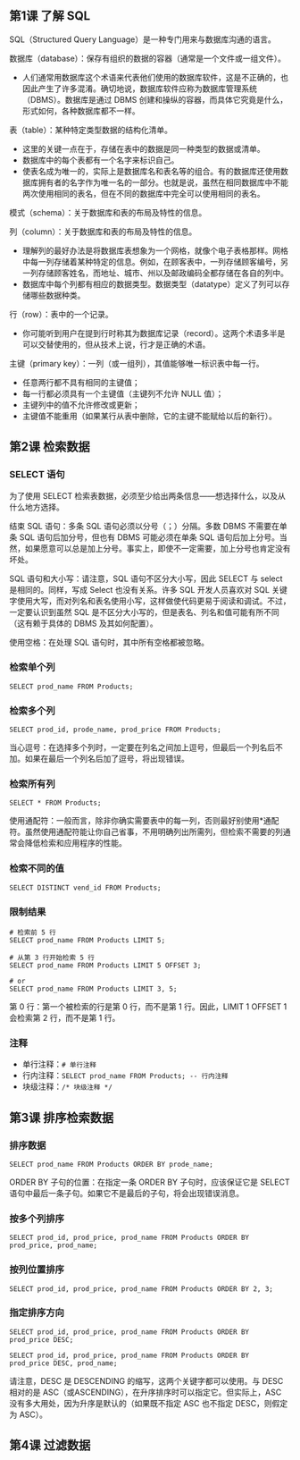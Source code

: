 ## 第1课 了解 SQL

SQL（Structured Query Language）是一种专门用来与数据库沟通的语言。

数据库（database）：保存有组织的数据的容器（通常是一个文件或一组文件）。

- 人们通常用数据库这个术语来代表他们使用的数据库软件，这是不正确的，也因此产生了许多混淆。确切地说，数据库软件应称为数据库管理系统（DBMS）。数据库是通过 DBMS 创建和操纵的容器，而具体它究竟是什么，形式如何，各种数据库都不一样。


表（table）：某种特定类型数据的结构化清单。

- 这里的关键一点在于，存储在表中的数据是同一种类型的数据或清单。
- 数据库中的每个表都有一个名字来标识自己。
- 使表名成为唯一的，实际上是数据库名和表名等的组合。有的数据库还使用数据库拥有者的名字作为唯一名的一部分。也就是说，虽然在相同数据库中不能两次使用相同的表名，但在不同的数据库中完全可以使用相同的表名。

模式（schema）：关于数据库和表的布局及特性的信息。

列（column）：关于数据库和表的布局及特性的信息。

- 理解列的最好办法是将数据库表想象为一个网格，就像个电子表格那样。网格中每一列存储着某种特定的信息。例如，在顾客表中，一列存储顾客编号，另一列存储顾客姓名，而地址、城市、州以及邮政编码全都存储在各自的列中。
- 数据库中每个列都有相应的数据类型。数据类型（datatype）定义了列可以存储哪些数据种类。

行（row）：表中的一个记录。

- 你可能听到用户在提到行时称其为数据库记录（record）。这两个术语多半是可以交替使用的，但从技术上说，行才是正确的术语。

主键（primary key）：一列（或一组列），其值能够唯一标识表中每一行。

- 任意两行都不具有相同的主键值； 
- 每一行都必须具有一个主键值（主键列不允许 NULL 值）； 
- 主键列中的值不允许修改或更新； 
- 主键值不能重用（如果某行从表中删除，它的主键不能赋给以后的新行）。

## 第2课 检索数据

### SELECT 语句

为了使用 SELECT 检索表数据，必须至少给出两条信息——想选择什么，以及从什么地方选择。

结束 SQL 语句：多条 SQL 语句必须以分号（；）分隔。多数 DBMS 不需要在单条 SQL 语句后加分号，但也有 DBMS 可能必须在单条 SQL 语句后加上分号。当然，如果愿意可以总是加上分号。事实上，即使不一定需要，加上分号也肯定没有坏处。

SQL 语句和大小写：请注意，SQL 语句不区分大小写，因此 SELECT 与 select 是相同的。同样，写成 Select 也没有关系。许多 SQL 开发人员喜欢对 SQL 关键字使用大写，而对列名和表名使用小写，这样做使代码更易于阅读和调试。不过，一定要认识到虽然 SQL 是不区分大小写的，但是表名、列名和值可能有所不同（这有赖于具体的 DBMS 及其如何配置）。

使用空格：在处理 SQL 语句时，其中所有空格都被忽略。

### 检索单个列

```shell
SELECT prod_name FROM Products;
```

### 检索多个列

```shell
SELECT prod_id, prode_name, prod_price FROM Products;
```

当心逗号：在选择多个列时，一定要在列名之间加上逗号，但最后一个列名后不加。如果在最后一个列名后加了逗号，将出现错误。

### 检索所有列

```shell
SELECT * FROM Products;
```

使用通配符：一般而言，除非你确实需要表中的每一列，否则最好别使用*通配符。虽然使用通配符能让你自己省事，不用明确列出所需列，但检索不需要的列通常会降低检索和应用程序的性能。

### 检索不同的值

```shell
SELECT DISTINCT vend_id FROM Products;
```

### 限制结果

```shell
# 检索前 5 行
SELECT prod_name FROM Products LIMIT 5;

# 从第 3 行开始检索 5 行
SELECT prod_name FROM Products LIMIT 5 OFFSET 3;

# or
SELECT prod_name FROM Products LIMIT 3, 5;
```

第 0 行：第一个被检索的行是第 0 行，而不是第 1 行。因此，LIMIT 1 OFFSET 1 会检索第 2 行，而不是第 1 行。

### 注释

- 单行注释：`# 单行注释`
- 行内注释：`SELECT prod_name FROM Products; -- 行内注释`
- 块级注释：`/* 块级注释 */`

## 第3课 排序检索数据

### 排序数据

```shell
SELECT prod_name FROM Products ORDER BY prode_name;
```

ORDER BY 子句的位置：在指定一条 ORDER BY 子句时，应该保证它是 SELECT 语句中最后一条子句。如果它不是最后的子句，将会出现错误消息。

### 按多个列排序

```shell
SELECT prod_id, prod_price, prod_name FROM Products ORDER BY prod_price, prod_name;
```

### 按列位置排序

```shell
SELECT prod_id, prod_price, prod_name FROM Products ORDER BY 2, 3;
```

### 指定排序方向

```shell
SELECT prod_id, prod_price, prod_name FROM Products ORDER BY prod_price DESC;

SELECT prod_id, prod_price, prod_name FROM Products ORDER BY prod_price DESC, prod_name;
```

请注意，DESC 是 DESCENDING 的缩写，这两个关键字都可以使用。与 DESC 相对的是 ASC（或ASCENDING），在升序排序时可以指定它。但实际上，ASC 没有多大用处，因为升序是默认的（如果既不指定 ASC 也不指定 DESC，则假定为 ASC）。

## 第4课 过滤数据
